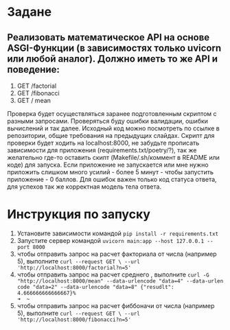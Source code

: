 # Задане

## Реализовать математическое АРІ на основе ASGI-Функции (в зависимостях только uvicorn или любой аналог). Должно иметь то же АРІ и поведение:

1. GET /factorial
2. GET /fibonacci
3. GET / mean

Проверка будет осуществляться заранее подготовленным скриптом с разными запросами. Проверяться буду ошибки валидации, ошибки вычислений и так далее.
Исходный код можно посмотреть по ссылке в репозитории, общие требования на предыдущих слайдах.
Скрипт для проверки будет ходить на localhost:8000, не забудьте прописать зависимости для приложения (requirements.txt/poetry/?), так же желательно где-то оставить скипт (Makefile/.sh/коммент в README или коде) для запуска. Если приложение не запускается или мне нужно приложить слишком много усилий - более 5 минут - чтобы запустить приложение - 0 баллов. Для ошибок важен только код статуса ответа, для успехов так же корректная модель тела ответа.


# Инструкция по запуску

1. Установите зависимости командой `pip install -r requirements.txt`
2. Запустите сервер командой `uvicorn main:app --host 127.0.0.1 --port 8000`
3. чтобы отправить запрос на расчет факториала от числа (например 5), выполните `curl --request GET \
  --url 'http://localhost:8000/factorial?n=5'`
4. чтобы отправить запрос на расчет среднего , выполните `curl -G "http://localhost:8000/mean" --data-urlencode "data=4" --data-urlen
code "data=2" --data-urlencode "data=8"
{"resudlt": 4.666666666666667}%                                                 ➜  ~
`
5. чтобы отправить запрос на расчет фиббоначи от числа (например 5), выполните `curl --request GET \
  --url 'http://localhost:8000/fibonacci?n=5'`

